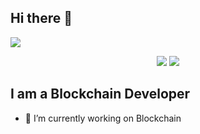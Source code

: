 ## Hi there 👋

![](https://komarev.com/ghpvc/?username=donpushme)

<p align = "center">
  <img src = "https://github-readme-stats.vercel.app/api?username=donpushme&show_icons=true&theme=tokyonight&line_height=27">
  <img src = "https://github-readme-stats.vercel.app/api/top-langs/?username=donpushme&theme=radical">
</p>

## I am a Blockchain Developer

- 🔭 I’m currently working on Blockchain

